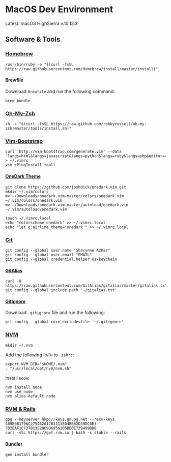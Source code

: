 # MacOS Dev Environment

Latest: macOS HighSierra v.10.13.3

## Software & Tools

### [Homebrew](https://github.com/Homebrew/brew)

```
/usr/bin/ruby -e "$(curl -fsSL https://raw.githubusercontent.com/Homebrew/install/master/install)"
```

#### Brewfile

Download `Brewfile` and run the following command:

```
brew bundle
```

### [Oh-My-Zsh](https://github.com/robbyrussell/oh-my-zsh)

```
sh -c "$(curl -fsSL https://raw.github.com/robbyrussell/oh-my-zsh/master/tools/install.sh)"
```

### [Vim-Bootstrap](https://vim-bootstrap.com/)

```
curl 'http://vim-bootstrap.com/generate.vim' --data 'langs=html&langs=javascript&langs=python&langs=ruby&langs=php&editor=vim' > ~/.vimrc
vim +PlugInstall +qall
```

#### [OneDark Theme](https://github.com/joshdick/onedark.vim)

```
git clone https://github.com/joshdick/onedark.vim.git
mkdir ~/.vim/colors
mv ~/Downloads/onedark.vim-master/colors/onedark.vim ~/.vim/colors/onedark.vim
mv ~/Downloads/onedark.vim-master/autoload/onedark.vim ~/.vim/autoload/onedark.vim
```

```
touch ~/.vimrc.local 
echo "colorscheme onedark" >> ~/.vimrc.local
echo "let g:airline_theme='onedark'" >> ~/.vimrc.local
```

### [Git](https://git-scm.com/)

```
git config --global user.name "Sharynne Azhar"
git config --global user.email "EMAIL"
git config --global credential.helper osxkeychain
```

#### [GitAlias](https://github.com/GitAlias/gitalias) 

```
curl -O https://raw.githubusercontent.com/GitAlias/gitalias/master/gitalias.txt
git config --global include.path '~/gitalias.txt'
```

#### [GitIgnore]()

Download `.gitignore` file and run the following:

```
git config --global core.excludesfile '~/.gitignore'
```

### [NVM](https://github.com/creationix/nvm)

```
mkdir ~/.nvm
```

Add the following `PATH` to `.zshrc`:

```
export NVM_DIR="$HOME/.nvm"
. "/usr/local/opt/nvm/nvm.sh"
```

Install `node`:

```
nvm install node
nvm use node
nvm alias default node
```

### [RVM & Rails](https://rvm.io/)

```
gpg --keyserver hkp://keys.gnupg.net --recv-keys 409B6B1796C275462A1703113804BB82D39DC0E3 7D2BAF1CF37B13E2069D6956105BD0E739499BDB
curl -sSL https://get.rvm.io | bash -s stable --rails
```

#### Bundler

```
gem install bundler
```

